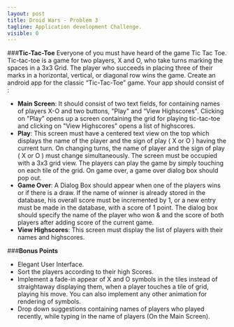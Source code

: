```yaml
---
layout: post
title: Droid Wars - Problem 3
tagline: Application development Challenge.
visible: 0
---
```


###**Tic-Tac-Toe**
Everyone of you must have heard of the game Tic Tac Toe. Tic-tac-toe is a game for two players, X and O, who take turns marking the spaces in a 3x3 Grid. The player who succeeds in placing three of their marks in a horizontal, vertical, or diagonal row wins the game. Create an android app for the classic “Tic-Tac-Toe” game. Your app should consist of :

- **Main Screen**: It should consist of two text fields, for containing names of players X-O and two buttons, "Play" and “View Highscores". Clicking on "Play” opens up a screen containing the grid for playing tic-tac-toe and clicking on "View Highscores" opens a list of highscores.
- **Play**: This screen must have a centered text view on the top which displays the name of the player and the sign of play ( X or O ) having the current turn. On changing turns, the name of player and the sign of play ( X or O ) must change simultaneously. The screen must be occupied with a 3x3 grid view. The players can play the game by simply touching on each tile of the grid. On game over, a game over dialog box should pop out.
- **Game Over**: A Dialog Box should appear when one of the players wins or if there is a draw. If the name of winner is already stored in the database, his overall score must be incremented by 1, or a new entry must be made in the database, with a score of 1 point. The dialog box should specify the name of the player who won & and the score of both players after adding score of the current game. 
- **View Highscores**: This screen must display the list of players with their names and highscores.


###**Bonus Points**
 - Elegant User Interface.
 - Sort the players according to their high Scores.
 - Implement a fade-in appear of X and O symbols in the tiles instead of straightaway displaying them, when a player touches a tile of grid, playing his move. You can also implement any other animation for rendering of symbols.
 - Drop down suggestions containing names of players who played recently, while typing in the name of players (On the Main Screen).

